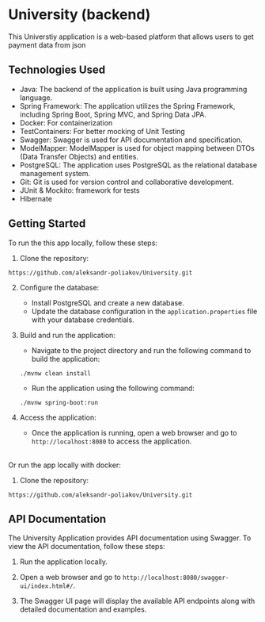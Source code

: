 # University (backend)

This Universtiy application is a web-based platform that allows users to get payment data from json

## Technologies Used

- Java: The backend of the application is built using Java programming language.
- Spring Framework: The application utilizes the Spring Framework, including Spring Boot, Spring MVC, and Spring Data
  JPA.
- Docker: For containerization
- TestContainers: For better mocking of Unit Testing
- Swagger: Swagger is used for API documentation and specification.
- ModelMapper: ModelMapper is used for object mapping between DTOs (Data Transfer Objects) and entities.
- PostgreSQL: The application uses PostgreSQL as the relational database management system.
- Git: Git is used for version control and collaborative development.
- JUnit & Mockito: framework for tests
- Hibernate

## Getting Started

To run the this app locally, follow these steps:

1. Clone the repository:

```
https://github.com/aleksandr-poliakov/University.git
```

2. Configure the database:
    - Install PostgreSQL and create a new database.
    - Update the database configuration in the `application.properties` file with your database credentials.

3. Build and run the application:
    - Navigate to the project directory and run the following command to build the application:

   ```
   ./mvnw clean install
   ```

    - Run the application using the following command:

   ```
   ./mvnw spring-boot:run
   ```

4. Access the application:
    - Once the application is running, open a web browser and go to `http://localhost:8080` to access the application.

<Br>
Or run the  app locally with docker:

1. Clone the repository:

```
https://github.com/aleksandr-poliakov/University.git
```

## API Documentation

The University Application provides API documentation using Swagger. To view the API documentation, follow these steps:

1. Run the application locally.

2. Open a web browser and go to `http://localhost:8080/swagger-ui/index.html#/`.

3. The Swagger UI page will display the available API endpoints along with detailed documentation and examples.




